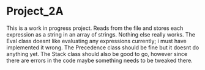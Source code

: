 # Project_2A


This is a work in progress project.
Reads from the file and stores each expression as a string in an array of strings.
Nothing else really works.
The Eval class doesnt like evaluating any expressions currently; i must have implemented it wrong.
The Precedence class should be fine but it doesnt do anything yet.
The Stack class should also be good to go, however since there are errors in the code maybe something needs to be tweaked there.
